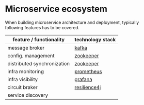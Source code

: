 # Microservice ecosystem
When building microservice architecture and deployment, typically following features has to be covered.

| feature / functionality     | technology stack                                             | 
|-----------------------------|--------------------------------------------------------------|
| message broker              | [kafka](https://kafka.apache.org/)                           |
| config. management          | [zookeeper](https://zookeeper.apache.org/)                   |
| distributed synchronization | [zookeeper](https://zookeeper.apache.org/)                   |
| infra monitoring            | [prometheus](https://prometheus.io/)                         |
| infra visibility            | [grafana](https://grafana.com/)                              |
| circuit braker              | [resilience4j](https://github.com/resilience4j/resilience4j) |
| service discovery           | []() |

